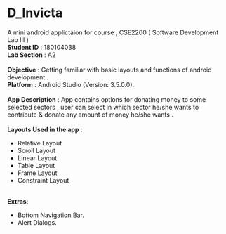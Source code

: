 # D_Invicta
A mini android applictaion for course , CSE2200 ( Software Development Lab III )
<br />**Student ID** : 180104038
<br />**Lab Section** : A2
<br />
<br />**Objective** : Getting familiar with basic layouts and functions of android development . 
<br />**Platform** : Android Studio (Version: 3.5.0.0).
<br />
<br />**App Description** : App contains options for donating money to some selected sectors , user can select in which sector he/she wants to contribute & donate any amount of money he/she wants .
<br />
<br />**Layouts Used in the app** :
- Relative Layout
- Scroll Layout
- Linear Layout
- Table Layout
- Frame Layout
- Constraint Layout

<br />**Extras**:
- Bottom Navigation Bar.
- Alert Dialogs.
